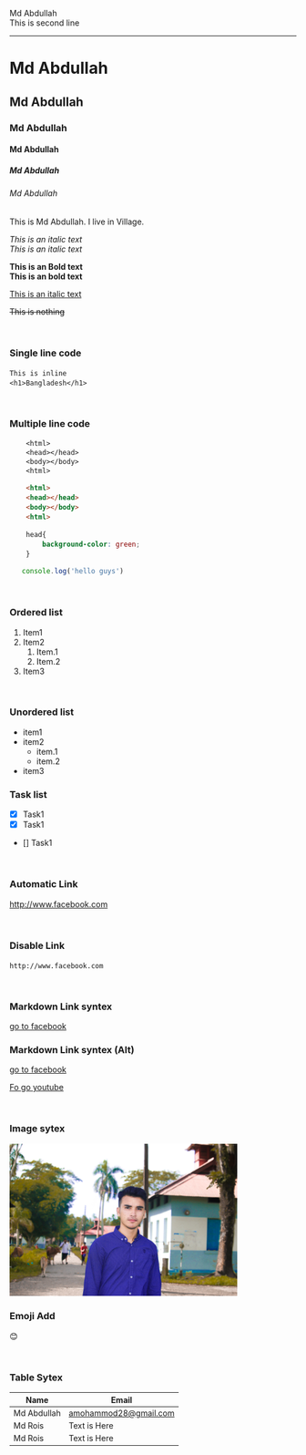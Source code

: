 <!-- Markdown Tutorial -->

Md Abdullah <br>
This is second line

---

# Md Abdullah
## Md Abdullah
### Md Abdullah
#### Md Abdullah
##### Md Abdullah
###### Md Abdullah

<p>This is Md Abdullah. I live in Village.</p>

<i>This is an italic text</i>  
_This is an italic text_  

__This is an Bold text__  
**This is an bold text** 

<u>This is an italic text</u>  
<!-- <del>This is italic</del> -->
~~This is nothing~~

<br>

### **Single line code**
`This is inline` <br> 
`<h1>Bangladesh</h1>`

<br>

### **Multiple line code**
```
    <html>
    <head></head>
    <body></body>
    <html>
```

```html
    <html>
    <head></head>
    <body></body>
    <html>
```

```css
    head{
        background-color: green;
    }
```

```javascript
   console.log('hello guys')
```

<br>

### **Ordered list**

1. Item1
2. Item2
    1. Item.1
    2. Item.2
3. Item3

<br>

### **Unordered list**
- item1
- item2
    - item.1
    - item.2
- item3

### **Task list**
- [x] Task1
- [x] Task1
- [] Task1

<br>

### **Automatic Link**
http://www.facebook.com

<br>

### **Disable Link**
`http://www.facebook.com`

<br>

### **Markdown Link syntex**
<!-- [title](Link) -->
[go to facebook](http://www.facebook.com)


### **Markdown Link syntex (Alt)**

[go to facebook][websitelink]  

[Fo go youtube][youtubelink]




<!-- all link is here -->
[websitelink]: http://www.facebook.com  

[youtubelink]: http://www.youtube.com


<br>

### **Image sytex**
 <!-- ![alt text] (image) -->

 <!-- ![profile](./images/photo.jpeg) -->

 <img src="./images/photo.jpeg" width= "400px" title= "profile image">


<br>

### **Emoji Add**
<!-- Copy-paste -->
😊

<br>

### **Table Sytex**

| Name | Email |
| ----- | ----- |
| Md Abdullah | amohammod28@gmail.com |
| Md Rois | Text is Here |
| Md Rois | Text is Here |

